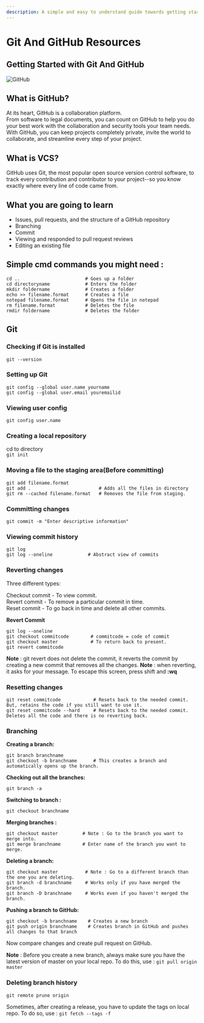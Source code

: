 ```yaml
---
description: A simple and easy to understand guide towards getting started with GitHub
---
```


# Git And GitHub Resources

## Getting Started with Git And GitHub

![GitHub](https://i.ibb.co/cXW10PW/Logo.jpg)

## What is GitHub?

At its heart, GitHub is a collaboration platform.  
 From software to legal documents, you can count on GitHub to help you do your best work with the collaboration and security tools your team needs. With GitHub, you can keep projects completely private, invite the world to collaborate, and streamline every step of your project.

## What is VCS?

GitHub uses Git, the most popular open source version control software, to track every contribution and contributor to your project--so you know exactly where every line of code came from.

## What you are going to learn

* Issues, pull requests, and the structure of a GitHub repository
* Branching
* Commit
* Viewing and responded to pull request reviews
* Editing an existing file

## Simple cmd commands you might need :

```text
cd ..                        # Goes up a folder
cd directoryname             # Enters the folder
mkdir foldername             # Creates a folder
echo >> filename.format      # Creates a file
notepad filename.format      # Opens the file in notepad
rm filename.format           # Deletes the file
rmdir foldername             # Deletes the folder
```

## Git

### **Checking if Git is installed**

```text
git --version
```

### Setting up Git

```text
git config --global user.name yourname
git config --global user.email youremailid
```

### **Viewing user config**

```text
git config user.name
```

### Creating a local repository

cd to directory  
 `git init`

### **Moving a file to the staging area\(Before committing\)**

```text
git add filename.format
git add .                         # Adds all the files in directory
git rm --cached filename.format   # Removes the file from staging.
```

### **Committing changes**

```text
git commit -m "Enter descriptive information"
```

### **Viewing commit history**

```text
git log
git log --oneline             # Abstract view of commits
```

### Reverting changes

Three different types:

Checkout commit - To view commit.  
         Revert commit - To remove a particular commit in time.  
         Reset commit - To go back in time and delete all other commits.  


**Revert Commit**

```text
git log --oneline
git checkout commitcode        # commitcode = code of commit
git checkout master            # To return back to present.
git revert commitcode
```

**Note** : git revert does not delete the commit, it reverts the commit by creating a new commit that removes all the changes. **Note** : when reverting, it asks for your message. To escape this screen, press shift and **:wq**

### **Resetting changes**

```text
git reset commitcode            # Resets back to the needed commit. But, retains the code if you still want to use it.
git reset commitcode --hard     # Resets back to the needed commit. Deletes all the code and there is no reverting back.
```

### Branching

**Creating a branch:**

```text
git branch branchname
git checkout -b branchname      # This creates a branch and automatically opens up the branch.
```

**Checking out all the branches:**

```text
git branch -a
```

**Switching to branch :**

```text
git checkout branchname
```

**Merging branches :**

```text
git checkout master         # Note : Go to the branch you want to merge into.
git merge branchname        # Enter name of the branch you want to merge.
```

**Deleting a branch:**

```text
git checkout master          # Note : Go to a different branch than the one you are deleting.
git branch -d branchname     # Works only if you have merged the branch.
git branch -D branchname     # Works even if you haven't merged the branch.
```

**Pushing a branch to GitHub:**

```text
git checkout -b branchname    # Creates a new branch
git push origin branchname    # Creates branch in GitHub and pushes all changes to that branch
```

Now compare changes and create pull request on GitHub.

**Note** : Before you create a new branch, always make sure you have the latest version of master on your local repo. To do this, use : `git pull origin master`

### **Deleting branch history**

```text
git remote prune origin
```

Sometimes, after creating a release, you have to update the tags on local repo. To do so, use : `git fetch --tags -f`

